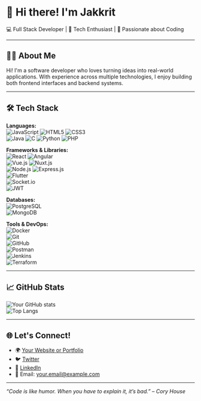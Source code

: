 # 👋 Hi there! I'm Jakkrit 
💻 Full Stack Developer | 🚀 Tech Enthusiast | 🔐 Passionate about Coding

---

## 👨‍💻 About Me
Hi! I'm a software developer who loves turning ideas into real-world applications. With experience across multiple technologies, I enjoy building both frontend interfaces and backend systems.

---

## 🛠️ Tech Stack

**Languages:**  
![JavaScript](https://img.shields.io/badge/-JavaScript-F7DF1E?logo=javascript&logoColor=black) 
![HTML5](https://img.shields.io/badge/-HTML5-E34F26?logo=html5&logoColor=white) 
![CSS3](https://img.shields.io/badge/-CSS3-1572B6?logo=css3&logoColor=white)  
![Java](https://img.shields.io/badge/-Java-007396?logo=java&logoColor=white) 
![C](https://img.shields.io/badge/-C-A8B9CC?logo=c&logoColor=white)
![Python](https://img.shields.io/badge/-Python-3776AB?logo=python&logoColor=white)
![PHP](https://img.shields.io/badge/-PHP-777BB4?logo=php&logoColor=white)

**Frameworks & Libraries:**  
![React](https://img.shields.io/badge/-React.js-61DAFB?logo=react&logoColor=black) 
![Angular](https://img.shields.io/badge/-Angular-DD0031?logo=angular&logoColor=white)  
![Vue.js](https://img.shields.io/badge/-Vue.js-4FC08D?logo=vue.js&logoColor=white) 
![Nuxt.js](https://img.shields.io/badge/-Nuxt.js-00DC82?logo=nuxt.js&logoColor=white)  
![Node.js](https://img.shields.io/badge/-Node.js-339933?logo=node.js&logoColor=white) 
![Express.js](https://img.shields.io/badge/-Express.js-000000?logo=express&logoColor=white)  
![Flutter](https://img.shields.io/badge/-Flutter-02569B?logo=flutter&logoColor=white)  
![Socket.io](https://img.shields.io/badge/-Socket.io-010101?logo=socket.io&logoColor=white)  
![JWT](https://img.shields.io/badge/-JWT-000000?logo=jsonwebtokens&logoColor=white)

**Databases:**  
![PostgreSQL](https://img.shields.io/badge/-PostgreSQL-4169E1?logo=postgresql&logoColor=white)  
![MongoDB](https://img.shields.io/badge/-MongoDB-47A248?logo=mongodb&logoColor=white)

**Tools & DevOps:**  
![Docker](https://img.shields.io/badge/-Docker-2496ED?logo=docker&logoColor=white)  
![Git](https://img.shields.io/badge/-Git-F05032?logo=git&logoColor=white)  
![GitHub](https://img.shields.io/badge/-GitHub-181717?logo=github&logoColor=white)  
![Postman](https://img.shields.io/badge/-Postman-FF6C37?logo=postman&logoColor=white)  
![Jenkins](https://img.shields.io/badge/-Jenkins-D24939?logo=jenkins&logoColor=white)  
![Terraform](https://img.shields.io/badge/-Terraform-623CE4?logo=terraform&logoColor=white)

---

## 📈 GitHub Stats

![Your GitHub stats](https://github-readme-stats.vercel.app/api?username=your-github-username&show_icons=true&theme=tokyonight)  
![Top Langs](https://github-readme-stats.vercel.app/api/top-langs/?username=your-github-username&layout=compact&theme=tokyonight)

---

## 🌐 Let's Connect!

- 🌍 [Your Website or Portfolio](https://yourwebsite.com)
- 🐦 [Twitter](https://twitter.com/yourhandle)
- 💼 [LinkedIn](https://linkedin.com/in/yourprofile)
- 📧 Email: your.email@example.com

---

_“Code is like humor. When you have to explain it, it’s bad.” – Cory House_

